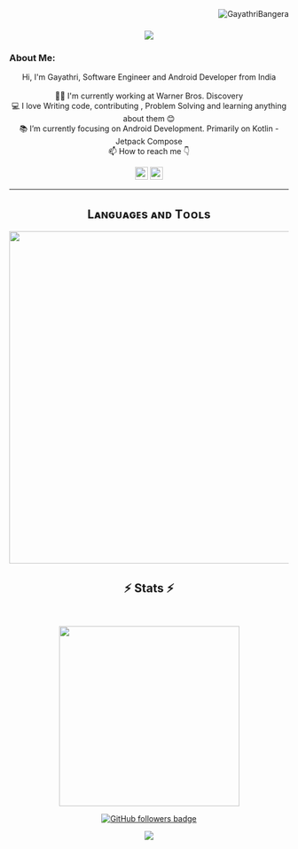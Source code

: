 <img align="right" src="https://visitor-badge.laobi.icu/badge?page_id=GayathriBangera.GayathriBangera" alt="GayathriBangera">    
<!-- [![Typing SVG](https://readme-typing-svg.herokuapp.com?center=true&lines=This+is+GayathriBangera;Nice+to+meet+you+%F0%9F%91%8B)](https://git.io/typing-svg)       -->

<h1 align="center">
  <a href="https://git.io/typing-svg">
    <img src="https://readme-typing-svg.herokuapp.com/?lines=This+is+Gayathri+Bangera;Nice+to+meet+you+%F0%9F%91%8B&center=true&size=28">
  </a>
</h1>
   
### About Me:
<p align="center">
  Hi, I'm Gayathri, Software Engineer and Android Developer from India
  <br>
  <br>
  👨‍🎓 I'm currently working at Warner Bros. Discovery
  <br>
  💻 I love Writing code, contributing , Problem Solving and learning anything about them 😊
  <br>
  📚 I’m currently focusing on Android Development. Primarily on Kotlin - Jetpack Compose
  <br>
  📫 How to reach me 👇
</p>
<p align="center"> <a href="https://www.linkedin.com/in/Gayathri-Bangera-928388122/"><img src="https://img.shields.io/badge/linkedin-%230077B5.svg?&style=for-the-badge&logo=linkedin&logoColor=white" height=23></a> <a href="mailto:gayathrivbangera@gmail.com"><img src="https://img.shields.io/badge/Gmail-D14836?style=for-the-badge&logo=gmail&logoColor=white" height=23></a>
  <!--  <a href="http://wa.me//201010147580"><img src="https://img.shields.io/badge/WhatsApp-25D366?style=for-the-badge&logo=whatsapp&logoColor=white" height=23></a> --> 
<!--    <a href="https://x.com/GayathriXBangera"><img src="https://img.shields.io/badge/Twitter-222222?style=for-the-badge&logo=twitter&logoColor=white" height=23></a> -->
<!--   <a href="https://github.com/GayathriBangera/"><img src="https://img.shields.io/badge/GitHub-100000?style=for-the-badge&logo=github&logoColor=white" height=23></a> -->
 <!--  <a href="https://www.youtube.com/watch?v=p0uAJ6Eu4Rs"><img src="https://img.shields.io/badge/YouTube-FF0000?style=for-the-badge&logo=youtube&logoColor=white" height=23></a> -->
<!--   <a href="https://t.me/GayathriBangera/"><img src="https://img.shields.io/badge/Telegram-2CA5E0?style=for-the-badge&logo=telegram&logoColor=white" height=23></a></p> -->
<hr>


<!--Languages and Tools Section-->       
<h2 align="center">Lᴀɴɢᴜᴀɢᴇs ᴀɴᴅ Tᴏᴏʟs</h2> 
<p align="center">
<img width="600px"  src="https://skillicons.dev/icons?i=kotlin,react,mysql,firebase,mongo,sqlite,html,css,js,cpp,md,git,vscode,androidstudio,postman,linux,compose&perline=12"  />
</p>



<h2 align="center">⚡ Stats ⚡</h2>
<br>



<p align="center">
<a href="https://github.com/GayathriBangera/">
      <img width=325  src="https://github-readme-stats.vercel.app/api/top-langs/?username=GayathriBangera&size_weight=0.2&count_weight=0.5&title_color=61dafb&text_color=ffffff&icon_color=61dafb&bg_color=20232a&langs_count=8&layout=compact&border_color=61dafb&hide_border=true" />
 </a>
</p>


<!--
<p  align="center">
<img src="https://visitor-badge.laobi.icu/badge?page_id=GayathriBangera/GayathriBangera" alt="GayathriBangera"/>       
</p>
-->
<p align="center">
  <a href="https://www.github.com/GayathriBangera" target="_blank" rel="noreferrer"><img src="https://img.shields.io/github/followers/GayathriBangera?logo=github&style=for-the-badge&color=282b2f&labelColor=0d1117" alt="GitHub followers badge" /></a>
</p>
<!--Footer--> 
<p align="center">
  <img src="https://capsule-render.vercel.app/api?type=waving&color=timeGradient&height=65&section=footer"/>
</p>
